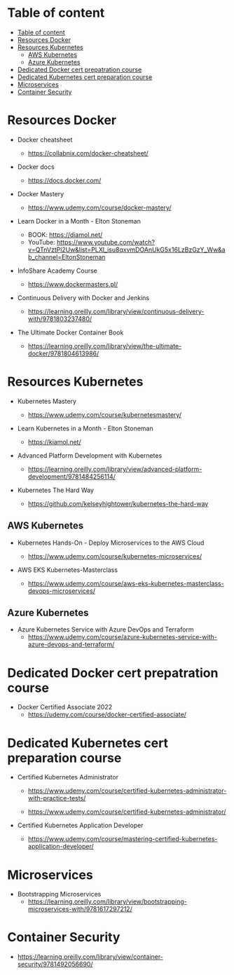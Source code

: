 # Table of content

<!-- TOC -->

- [Table of content](#table-of-content)
- [Resources Docker](#resources-docker)
- [Resources Kubernetes](#resources-kubernetes)
  - [AWS Kubernetes](#aws-kubernetes)
  - [Azure Kubernetes](#azure-kubernetes)
- [Dedicated Docker cert prepatration course](#dedicated-docker-cert-prepatration-course)
- [Dedicated Kubernetes cert preparation course](#dedicated-kubernetes-cert-preparation-course)
- [Microservices](#microservices)
- [Container Security](#container-security)

<!-- /TOC -->

# Resources Docker

- Docker cheatsheet

  - https://collabnix.com/docker-cheatsheet/

- Docker docs

  - https://docs.docker.com/

- Docker Mastery

  - https://www.udemy.com/course/docker-mastery/

- Learn Docker in a Month - Elton Stoneman

  - BOOK: https://diamol.net/
  - YouTube: https://www.youtube.com/watch?v=QTnVztPl2Uw&list=PLXl_isu8qxvmDOAnUkG5x16LzBzGzY_Ww&ab_channel=EltonStoneman

- InfoShare Academy Course

  - https://www.dockermasters.pl/

- Continuous Delivery with Docker and Jenkins

  - https://learning.oreilly.com/library/view/continuous-delivery-with/9781803237480/

- The Ultimate Docker Container Book
  - https://learning.oreilly.com/library/view/the-ultimate-docker/9781804613986/

# Resources Kubernetes

- Kubernetes Mastery

  - https://www.udemy.com/course/kubernetesmastery/

- Learn Kubernetes in a Month - Elton Stoneman

  - https://kiamol.net/

- Advanced Platform Development with Kubernetes

  - https://learning.oreilly.com/library/view/advanced-platform-development/9781484256114/

- Kubernetes The Hard Way
  - https://github.com/kelseyhightower/kubernetes-the-hard-way

## AWS Kubernetes

- Kubernetes Hands-On - Deploy Microservices to the AWS Cloud

  - https://www.udemy.com/course/kubernetes-microservices/

- AWS EKS Kubernetes-Masterclass
  - https://www.udemy.com/course/aws-eks-kubernetes-masterclass-devops-microservices/

## Azure Kubernetes

- Azure Kubernetes Service with Azure DevOps and Terraform
  - https://www.udemy.com/course/azure-kubernetes-service-with-azure-devops-and-terraform/

# Dedicated Docker cert prepatration course

- Docker Certified Associate 2022
  - https://udemy.com/course/docker-certified-associate/

# Dedicated Kubernetes cert preparation course

- Certified Kubernetes Administrator

  - https://www.udemy.com/course/certified-kubernetes-administrator-with-practice-tests/

  - https://www.udemy.com/course/certified-kubernetes-administrator/

- Certified Kubernetes Application Developer
  - https://www.udemy.com/course/mastering-certified-kubernetes-application-developer/

# Microservices

- Bootstrapping Microservices
  - https://learning.oreilly.com/library/view/bootstrapping-microservices-with/9781617297212/

# Container Security

- https://learning.oreilly.com/library/view/container-security/9781492056690/